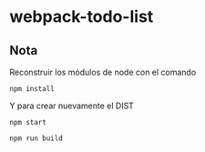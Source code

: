 # webpack-todo-list

## Nota
Reconstruir los módulos de node con el comando

```
npm install
```

Y para crear nuevamente el DIST

```
npm start
```

```
npm run build
```
